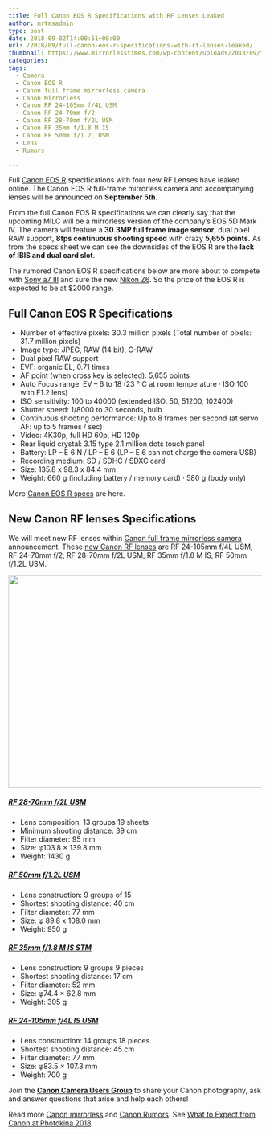 ```yaml
---
title: Full Canon EOS R Specifications with RF Lenses Leaked
author: mrtmsadmin
type: post
date: 2018-09-02T14:08:51+00:00
url: /2018/09/full-canon-eos-r-specifications-with-rf-lenses-leaked/
thumbnail: https://www.mirrorlesstimes.com/wp-content/uploads/2018/09/full-canon-eos-r-specs.jpg
categories:
tags:
  - Camera
  - Canon EOS R
  - Canon full frame mirrorless camera
  - Canon Mirrorless
  - Canon RF 24-105mm f/4L USM
  - Canon RF 24-70mm f/2
  - Canon RF 28-70mm f/2L USM
  - Canon RF 35mm f/1.8 M IS
  - Canon RF 50mm f/1.2L USM
  - Lens
  - Rumors

---
```

Full <a href="https://www.mirrorlesstimes.com/tags/canon-eos-r/" target="_blank" rel="noopener">Canon EOS R</a> specifications with four new RF Lenses have leaked online. The Canon EOS R full-frame mirrorless camera and accompanying lenses will be announced on **September 5th**.

From the full Canon EOS R specifications we can clearly say that the upcoming MILC will be a mirrorless version of the company&#8217;s EOS 5D Mark IV. The camera will feature a **30.3MP full frame image sensor**, dual pixel RAW support, **8fps continuous shooting speed** with crazy **5,655 points.** As from the specs sheet we can see the downsides of the EOS R are the **lack of IBIS and dual card slot**.

The rumored Canon EOS R specifications below are more about to compete with [Sony a7 III][1] and sure the new <a href="https://www.mirrorlesstimes.com/tags/nikon-z6/" target="_blank" rel="noopener">Nikon Z6</a>. So the price of the EOS R is expected to be at $2000 range. <!--more-->

## Full Canon EOS R Specifications

  * Number of effective pixels: 30.3 million pixels (Total number of pixels: 31.7 million pixels)
  * Image type: JPEG, RAW (14 bit), C-RAW
  * Dual pixel RAW support
  * EVF: organic EL, 0.71 times
  * AF point (when cross key is selected): 5,655 points
  * Auto Focus range: EV – 6 to 18 (23 ° C at room temperature · ISO 100 with F1.2 lens)
  * ISO sensitivity: 100 to 40000 (extended ISO: 50, 51200, 102400)
  * Shutter speed: 1/8000 to 30 seconds, bulb
  * Continuous shooting performance: Up to 8 frames per second (at servo AF: up to 5 frames / sec)
  * Video: 4K30p, full HD 60p, HD 120p
  * Rear liquid crystal: 3.15 type 2.1 million dots touch panel
  * Battery: LP – E 6 N / LP – E 6 (LP – E 6 can not charge the camera USB)
  * Recording medium: SD / SDHC / SDXC card
  * Size: 135.8 x 98.3 x 84.4 mm
  * Weight: 660 g (including battery / memory card) · 580 g (body only)

More <a href="https://www.dailycameranews.com/2018/09/full-canon-eos-r-specs-now-available/" target="_blank" rel="noopener">Canon EOS R specs</a> are here.

## New Canon RF lenses Specifications

We will meet new RF lenses within [Canon full frame mirrorless camera][2] announcement. These [new Canon RF lenses][3] are RF 24-105mm f/4L USM, RF 24-70mm f/2, RF 28-70mm f/2L USM, RF 35mm f/1.8 M IS, RF 50mm f/1.2L USM.

[<img class="aligncenter size-full wp-image-2272" src="https://i2.wp.com/www.mirrorlesstimes.com/wp-content/uploads/2018/09/new-canon-rf-lenses-specifications-leaked.jpg?resize=600%2C423&#038;ssl=1" alt="" width="600" height="423" srcset="https://i2.wp.com/www.mirrorlesstimes.com/wp-content/uploads/2018/09/new-canon-rf-lenses-specifications-leaked.jpg?w=1230&ssl=1 1230w, https://i2.wp.com/www.mirrorlesstimes.com/wp-content/uploads/2018/09/new-canon-rf-lenses-specifications-leaked.jpg?resize=425%2C300&ssl=1 425w, https://i2.wp.com/www.mirrorlesstimes.com/wp-content/uploads/2018/09/new-canon-rf-lenses-specifications-leaked.jpg?resize=768%2C542&ssl=1 768w, https://i2.wp.com/www.mirrorlesstimes.com/wp-content/uploads/2018/09/new-canon-rf-lenses-specifications-leaked.jpg?resize=970%2C685&ssl=1 970w" sizes="(max-width: 600px) 100vw, 600px" data-recalc-dims="1" />][4]

##### <a href="https://www.mirrorlesstimes.com/tags/canon-rf-28-70mm-f-2l-usm/" data-wpel-link="exclude">RF 28-70mm f/2L USM</a>

  * Lens composition: 13 groups 19 sheets
  * Minimum shooting distance: 39 cm
  * Filter diameter: 95 mm
  * Size: φ103.8 × 139.8 mm
  * Weight: 1430 g

##### <a href="https://www.mirrorlesstimes.com/tags/canon-rf-50mm-f-1-2l-usm/" data-wpel-link="internal">RF 50mm f/1.2L USM</a>

  * Lens construction: 9 groups of 15
  * Shortest shooting distance: 40 cm
  * Filter diameter: 77 mm
  * Size: φ 89.8 x 108.0 mm
  * Weight: 950 g

##### <a href="https://www.mirrorlesstimes.com/tags/canon-rf-35mm-f-1-8-m-is/" data-wpel-link="internal">RF 35mm f/1.8 M IS STM</a>

  * Lens construction: 9 groups 9 pieces
  * Shortest shooting distance: 17 cm
  * Filter diameter: 52 mm
  * Size: φ74.4 × 62.8 mm
  * Weight: 305 g

##### <a href="https://www.mirrorlesstimes.com/tags/canon-rf-24-105mm-f-4l-usm/" data-wpel-link="exclude">RF 24-105mm f/4L IS USM</a>

  * Lens construction: 14 groups 18 pieces
  * Shortest shooting distance: 45 cm
  * Filter diameter: 77 mm
  * Size: φ83.5 × 107.3 mm
  * Weight: 700 g

Join the <a class="ext-link" title="" href="https://www.facebook.com/groups/185572945112087/" target="_blank" rel="external nofollow noopener"><strong>Canon Camera Users Group</strong></a> to share your Canon photography, ask and answer questions that arise and help each others!

Read more [Canon mirrorless][5] and <a href="https://www.dailycameranews.com/tag/canon-rumors/" target="_blank" rel="noopener">Canon Rumors</a>. See <a href="https://www.dailycameranews.com/2018/08/what-to-expect-from-canon-at-photokina-2018/" rel="bookmark">What to Expect from Canon at Photokina 2018</a>.

 [1]: https://www.mirrorlesstimes.com/tags/sony-a7-iii/
 [2]: https://www.mirrorlesstimes.com/tags/canon-full-frame-mirrorless-camera/
 [3]: https://www.dailycameranews.com/2018/09/new-canon-rf-lenses-specifications-leaked/
 [4]: https://i2.wp.com/www.mirrorlesstimes.com/wp-content/uploads/2018/09/new-canon-rf-lenses-specifications-leaked.jpg?ssl=1
 [5]: https://www.mirrorlesstimes.com/tags/canon-mirrorless/